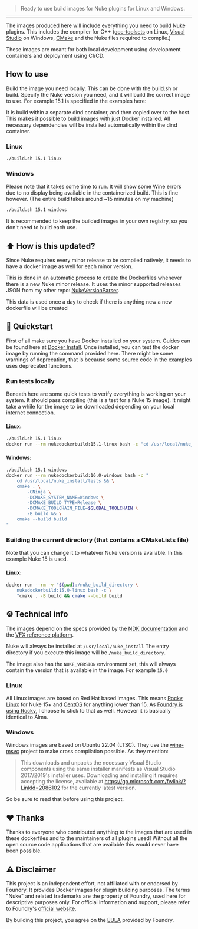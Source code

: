 > Ready to use build images for Nuke plugins for Linux and Windows.

--- 
The images produced here will include everything you need to build Nuke plugins. This includes the compiler for C++ ([gcc-toolsets](https://access.redhat.com/documentation/en-us/red_hat_developer_toolset/12) on Linux, [Visual Studio](https://visualstudio.microsoft.com/downloads/) on Windows, [CMake](https://cmake.org/) and the Nuke files required to compile.)

These images are meant for both local development using development containers and deployment using CI/CD.


## How to use
Build the image you need locally. This can be done with the build.sh or build. Specify the Nuke version you need, and it will build the correct image to use. For example 15.1 is specified in the examples here:

It is build within a separate dind container, and then copied over to the host. This makes it possible to build images with just Docker installed. All necessary dependencies will be installed automatically within the dind container.

### Linux
```bash
./build.sh 15.1 linux
```

### Windows
Please note that it takes some time to run. It will show some Wine errors due to no display being available in the containerized build. This is fine however. (The entire build takes around ~15 minutes on my machine)
```bash
./build.sh 15.1 windows
```

It is recommended to keep the builded images in your own registry, so you don't need to build each use.

## ⬆️ How is this updated? 
Since Nuke requires every minor release to be compiled natively, it needs to have a docker image as well for each minor version.

This is done in an automatic process to create the Dockerfiles whenever there is a new Nuke minor release. It uses the minor supported releases JSON from my other repo: [NukeVersionParser](https://codeberg.org/gillesvink/NukeVersionParser).

This data is used once a day to check if there is anything new a new dockerfile will be created

## 📝 Quickstart 
First of all make sure you have Docker installed on your system. Guides can be found here at [Docker Install](https://docs.docker.com/engine/install/).
Once installed, you can test the docker image by running the command provided here. There might be some warnings of deprecation, that is because some source code in the examples uses deprecated functions.

### Run tests locally
Beneath here are some quick tests to verify everything is working on your system. It should pass compiling (this is a test for a Nuke 15 image). It might take a while for the image to be downloaded
depending on your local internet connection.

#### Linux:
```bash
./build.sh 15.1 linux
docker run --rm nukedockerbuild:15.1-linux bash -c "cd /usr/local/nuke_install/tests && cmake . -B build && cmake --build build"
```

#### Windows:
```bash
./build.sh 15.1 windows
docker run --rm nukedockerbuild:16.0-windows bash -c "
    cd /usr/local/nuke_install/tests && \
    cmake . \
        -GNinja \
        -DCMAKE_SYSTEM_NAME=Windows \
        -DCMAKE_BUILD_TYPE=Release \
        -DCMAKE_TOOLCHAIN_FILE=$GLOBAL_TOOLCHAIN \
        -B build && \
    cmake --build build
"
```

### Building the current directory (that contains a CMakeLists file)
Note that you can change it to whatever Nuke version is available. In this example Nuke 15 is used.
#### Linux:
```bash
docker run --rm -v "$(pwd):/nuke_build_directory \
    nukedockerbuild:15.0-linux bash -c \
    "cmake . -B build && cmake --build build
```

## ⚙️ Technical info
The images depend on the specs provided by the [NDK documentation](https://learn.foundry.com/nuke/developers/13.2/ndkdevguide/intro/pluginbuildinginstallation.html) and the [VFX reference platform](https://vfxplatform.com/).

Nuke will always be installed at `/usr/local/nuke_install` The entry directory if you execute this image will be `/nuke_build_directory`.

The image also has the `NUKE_VERSION` environment set, this will always contain the version that is available in the image. For example `15.0`

### Linux
All Linux images are based on Red Hat based images. This means [Rocky Linux](https://hub.docker.com/_/rockylinux) for Nuke 15+ and [CentOS](https://hub.docker.com/_/centos) for anything lower than 15. As [Foundry is using Rocky](https://learn.foundry.com/nuke/content/release_notes/15.0/nuke_15.0v1_releasenotes.html), I choose to stick to that as well. However it is basically identical to Alma.

### Windows
Windows images are based on Ubuntu 22.04 (LTSC). They use the [wine-msvc](https://github.com/mstorsjo/msvc-wine) project to make cross compilation possible. As they mention:
> This downloads and unpacks the necessary Visual Studio components using the same installer manifests as Visual Studio 2017/2019's installer uses. Downloading and installing it requires accepting the license, available at https://go.microsoft.com/fwlink/?LinkId=2086102 for the currently latest version.

So be sure to read that before using this project.

## ❤️ Thanks
Thanks to everyone who contributed anything to the images that are used in these dockerfiles and to the maintainers of all plugins used! Without all the open source code applications that are available this would never have been possible.

## ⚠️ Disclaimer
This project is an independent effort, not affiliated with or endorsed by Foundry. 
It provides Docker images for plugin building purposes. 
The terms "Nuke" and related trademarks are the property of Foundry, 
used here for descriptive purposes only. For official information and support, 
please refer to Foundry's [official website](https://www.foundry.com/).

By building this project, you agree on the [EULA](https://www.foundry.com/eula) provided by Foundry.